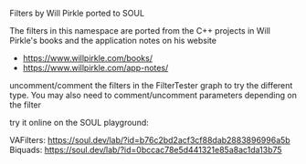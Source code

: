 
Filters by Will Pirkle ported to SOUL

The filters in this namespace are ported from the C++ projects in Will Pirkle's books
and the application notes on his website

- https://www.willpirkle.com/books/
- https://www.willpirkle.com/app-notes/


uncomment/comment the filters in the FilterTester graph to try the different type. You may also need to comment/uncomment parameters
depending on the filter


try it online on the SOUL playground:

VAFilters: https://soul.dev/lab/?id=b76c2bd2acf3cf88dab2883896996a5b
Biquads: https://soul.dev/lab/?id=0bccac78e5d441321e85a8ac1da13b75
